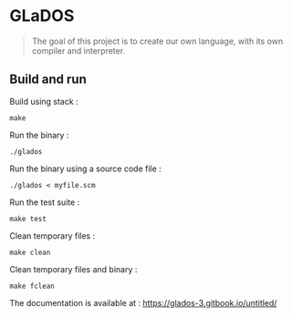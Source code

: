 # GLaDOS

> The goal of this project is to create our own language, with its own compiler and interpreter.

## Build and run

Build using stack :
```shell
make
```

Run the  binary :
```shell
./glados
```

Run the binary using a source code file :
```shell
./glados < myfile.scm
```

Run the test suite :
```shell
make test
```

Clean temporary files :
```shell
make clean
```

Clean temporary files and binary :
```shell
make fclean
```

The documentation is available at : https://glados-3.gitbook.io/untitled/

